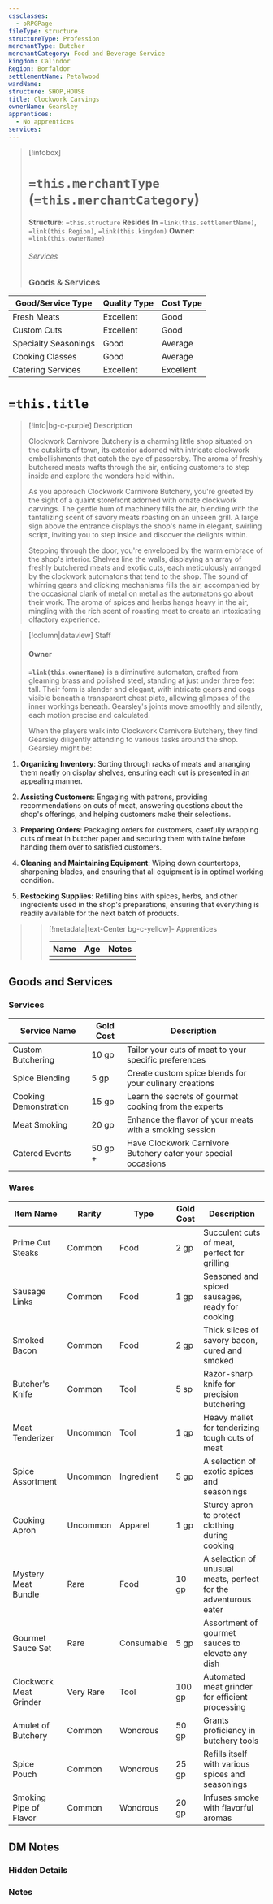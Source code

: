 ```yaml
---
cssclasses:
  - oRPGPage
fileType: structure
structureType: Profession
merchantType: Butcher
merchantCategory: Food and Beverage Service
kingdom: Calindor
Region: Borfaldor
settlementName: Petalwood
wardName: 
structure: SHOP,HOUSE
title: Clockwork Carvings
ownerName: Gearsley
apprentices:
  - No apprentices
services: 
---
```



> [!infobox] 
> # `=this.merchantType` (`=this.merchantCategory`)
> **Structure:** `=this.structure`
> **Resides In** `=link(this.settlementName)`, `=link(this.Region)`, `=link(this.kingdom)`
>  **Owner:** `=link(this.ownerName)`
> ###### Services 
> ### Goods & Services
| Good/Service Type    | Quality Type | Cost Type |
|----------------------|--------------|-----------|
| Fresh Meats          | Excellent    | Good      |
| Custom Cuts          | Excellent    | Good      |
| Specialty Seasonings | Good         | Average   |
| Cooking Classes      | Good         | Average   |
| Catering Services    | Excellent    | Excellent |

 

# `=this.title`
> [!info|bg-c-purple] Description
> 
> Clockwork Carnivore Butchery is a charming little shop situated on the outskirts of town, its exterior adorned with intricate clockwork embellishments that catch the eye of passersby. The aroma of freshly butchered meats wafts through the air, enticing customers to step inside and explore the wonders held within.
> 
> As you approach Clockwork Carnivore Butchery, you're greeted by the sight of a quaint storefront adorned with ornate clockwork carvings. The gentle hum of machinery fills the air, blending with the tantalizing scent of savory meats roasting on an unseen grill. A large sign above the entrance displays the shop's name in elegant, swirling script, inviting you to step inside and discover the delights within.
> 
> Stepping through the door, you're enveloped by the warm embrace of the shop's interior. Shelves line the walls, displaying an array of freshly butchered meats and exotic cuts, each meticulously arranged by the clockwork automatons that tend to the shop. The sound of whirring gears and clicking mechanisms fills the air, accompanied by the occasional clank of metal on metal as the automatons go about their work. The aroma of spices and herbs hangs heavy in the air, mingling with the rich scent of roasting meat to create an intoxicating olfactory experience.
> 

> [!column|dataview] Staff
> #### Owner
> **`=link(this.ownerName)`** is a diminutive automaton, crafted from gleaming brass and polished steel, standing at just under three feet tall. Their form is slender and elegant, with intricate gears and cogs visible beneath a transparent chest plate, allowing glimpses of the inner workings beneath. Gearsley's joints move smoothly and silently, each motion precise and calculated.
> 
>When the players walk into Clockwork Carnivore Butchery, they find Gearsley diligently attending to various tasks around the shop. Gearsley might be:

1. **Organizing Inventory**: Sorting through racks of meats and arranging them neatly on display shelves, ensuring each cut is presented in an appealing manner.
    
2. **Assisting Customers**: Engaging with patrons, providing recommendations on cuts of meat, answering questions about the shop's offerings, and helping customers make their selections.
    
3. **Preparing Orders**: Packaging orders for customers, carefully wrapping cuts of meat in butcher paper and securing them with twine before handing them over to satisfied customers.
    
4. **Cleaning and Maintaining Equipment**: Wiping down countertops, sharpening blades, and ensuring that all equipment is in optimal working condition.
    
5. **Restocking Supplies**: Refilling bins with spices, herbs, and other ingredients used in the shop's preparations, ensuring that everything is readily available for the next batch of products.
> 
>> [!metadata|text-Center bg-c-yellow]- Apprentices
>>
>> |Name | Age | Notes |
>> |:---|:---:|:---:| 
>> |  |  |  | 


## Goods and Services
### Services

| Service Name          | Gold Cost | Description                                                    |
|-----------------------|-----------|----------------------------------------------------------------|
| Custom Butchering     | 10 gp     | Tailor your cuts of meat to your specific preferences          |
| Spice Blending        | 5 gp      | Create custom spice blends for your culinary creations         |
| Cooking Demonstration | 15 gp     | Learn the secrets of gourmet cooking from the experts          |
| Meat Smoking          | 20 gp     | Enhance the flavor of your meats with a smoking session        |
| Catered Events        | 50 gp +   | Have Clockwork Carnivore Butchery cater your special occasions |



### Wares

| Item Name              | Rarity    | Type       | Gold Cost | Description                                                     |
|------------------------|-----------|------------|-----------|-----------------------------------------------------------------|
| Prime Cut Steaks       | Common    | Food       | 2 gp      | Succulent cuts of meat, perfect for grilling                    |
| Sausage Links          | Common    | Food       | 1 gp      | Seasoned and spiced sausages, ready for cooking                 |
| Smoked Bacon           | Common    | Food       | 2 gp      | Thick slices of savory bacon, cured and smoked                  |
| Butcher's Knife        | Common    | Tool       | 5 sp      | Razor-sharp knife for precision butchering                      |
| Meat Tenderizer        | Uncommon  | Tool       | 1 gp      | Heavy mallet for tenderizing tough cuts of meat                 |
| Spice Assortment       | Uncommon  | Ingredient | 5 gp      | A selection of exotic spices and seasonings                     |
| Cooking Apron          | Uncommon  | Apparel    | 1 gp      | Sturdy apron to protect clothing during cooking                 |
| Mystery Meat Bundle    | Rare      | Food       | 10 gp     | A selection of unusual meats, perfect for the adventurous eater |
| Gourmet Sauce Set      | Rare      | Consumable | 5 gp      | Assortment of gourmet sauces to elevate any dish                |
| Clockwork Meat Grinder | Very Rare | Tool       | 100 gp    | Automated meat grinder for efficient processing                 |
| Amulet of Butchery     | Common    | Wondrous | 50 gp    | Grants proficiency in butchery tools              |
| Spice Pouch            | Common    | Wondrous | 25 gp    | Refills itself with various spices and seasonings |
| Smoking Pipe of Flavor | Common    | Wondrous | 20 gp    | Infuses smoke with flavorful aromas               |


## DM Notes

### Hidden Details

### Notes 

